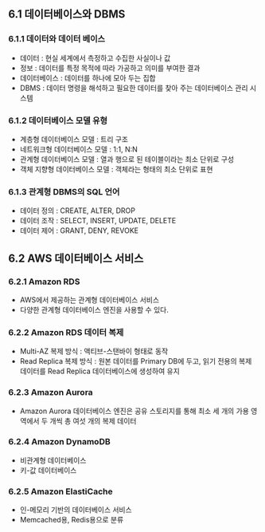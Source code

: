 ## 6.1 데이터베이스와 DBMS
### 6.1.1 데이터와 데이터 베이스
- 데이터 : 현실 세계에서 측정하고 수집한 사실이나 값
- 정보 : 데이터를 특정 목적에 따라 가공하고 의미를 부여한 결과
- 데이터베이스 : 데이터를 하나에 모아 두는 집합
- DBMS : 데이터 명령을 해석하고 필요한 데이터를 찾아 주는 데이터베이스 관리 시스템
### 6.1.2 데이터베이스 모델 유형
- 계층형 데이터베이스 모델 : 트리 구조
- 네트워크형 데이터베이스 모델 : 1:1, N:N
- 관계형 데이터베이스 모델 : 열과 행으로 된 테이블이라는 최소 단위로 구성
- 객체 지향형 데이터베이스 모델 : 객체라는 형태의 최소 단위로 표현
### 6.1.3 관계형 DBMS의 SQL 언어
- 데이터 정의 : CREATE, ALTER, DROP
- 데이터 조작 : SELECT, INSERT, UPDATE, DELETE
- 데이터 제어 : GRANT, DENY, REVOKE
## 6.2 AWS 데이터베이스 서비스
### 6.2.1 Amazon RDS
- AWS에서 제공하는 관계형 데이터베이스 서비스
- 다양한 관계형 데이터베이스 엔진을 사용할 수 있다.
### 6.2.2 Amazon RDS 데이터 복제
- Multi-AZ 복제 방식 : 액티브-스탠바이 형태로 동작
- Read Replica 복제 방식 : 원본 데이터를 Primary DB에 두고, 읽기 전용의 복제 데이터를 Read Replica 데이터베이스에 생성하여 유지
### 6.2.3 Amazon Aurora
- Amazon Aurora 데이터베이스 엔진은 공유 스토리지를 통해 최소 세 개의 가용 영역에서 두 개씩 총 여섯 개의 복제 데이터
### 6.2.4 Amazon DynamoDB
- 비관계형 데이터베이스
- 키-값 데이터베이스
### 6.2.5 Amazon ElastiCache
- 인-메모리 기반의 데이터베이스 서비스
- Memcached용, Redis용으로 분류